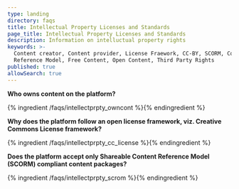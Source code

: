 ```yaml
---
type: landing
directory: faqs
title: Intellectual Property Licenses and Standards
page_title: Intellectual Property Licenses and Standards
description: Information on intelluctual property rights
keywords: >-
  Content creator, Content provider, License Fraework, CC-BY, SCORM, Content
  Reference Model, Free Content, Open Content, Third Party Rights
published: true
allowSearch: true
---
```


**Who owns content on the platform?**

{% ingredient /faqs/intellectprpty_owncont %}{% endingredient %}

**Why does the platform follow an open license framework, viz. Creative Commons License framework?**

{% ingredient /faqs/intellectprpty_cc_license %}{% endingredient %}

**Does the platform accept only Shareable Content Reference Model (SCORM) compliant content packages?**

{% ingredient /faqs/intellectprpty_scrom %}{% endingredient %}
